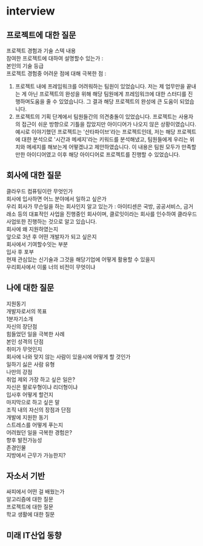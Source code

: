 # interview

## 프로젝트에 대한 질문
프로젝트 경험과 기술 스텍 내용 <br>
참여한 프로젝트에 대하여 설명할수 있는가 : <br>
본인의 기술 등급<br>
프로젝트 경험중 어려운 점에 대해 극복한 점 :<br>
1. 프로젝트 내에 프레임워크를 어려워하는 팀원이 있었습니다. 저는 제 업무만을 끝내는 게 아닌 프로젝트의 완성을 위해 해당 팀원에게 프레임워크에 대한 스터디를 진행하며도움을 줄 수 있었습니다. 그 결과 해당 프로젝트의 완성에 큰 도움이 되었습니다.<br>
2. 프로젝트의 기획 단계에서 팀원들간의 의견충돌이 있었습니다. 프로젝트는 사용자의 접근이 쉬운 방향으로 기틀을 잡았지만 아이디어가 나오지 않은 상황이였습니다. 예시로 이야기했던 프로젝트는 '산타파이브'라는 프로젝트인데, 저는 해당 프로젝트에 대한 분석으로 '시간과 메세지'라는 키워드를 분석해냈고, 팀원들에게 우리는 위치와 메세지를 해보는게 어떻겠냐고 제안하였습니다. 이 내용은 팀원 모두가 만족할만한 아이디어였고 이후 해당 아이디어로 프로젝트를 진행할 수 있었습니다.


## 회사에 대한 질문
클라우드 컴퓨팅이란 무엇인가 <br>
회사에 입사하면 어느 분야에서 일하고 싶은가 <br>
우리 회사가 무슨일을 하는 회사인지 알고 있는가 : 아이티센은 국방, 공공서비스, 금거래소 등의 대표적인 사업을 진행중인 회사이며, 클로잇이라는 회사를 인수하여 클라우드 사업또한 진행하는 것으로 알고 있습니다.<br>
회사에 왜 지원하였는지 <br>
앞으로 3년 후 어떤 개발자가 되고 싶은지 <br>
회사에서 기여할수잇는 부분 <br>
입사 후 포부<br>
현재 관심있는 신기술과 그것을 해당기업에 어떻게 활용할 수 있을지 <br>
우리회사에서 이룰 너의 비전이 무엇이냐<br>



## 나에 대한 질문
지원동기 <br>
개발자로서의 목표 <br>
1분자기소개 <br>
자신의 장단점 <br>
힘들었던 일을 극복한 사례 <br>
본인 성격의 단점 <br>
취미가 무엇인지 <br>
회사에 나와 맞지 않는 사람이 있을시에 어떻게 할 것인가<br>
일하기 싫은 사람 유형<br>
나만의 강점<br>
취업 제외 가장 하고 싶은 일은? <br>
자신은 팔로우형이냐 리더형이냐 <br>
입사후 어떻게 할건지 <br>
마지막으로 하고 싶은 말 <br>
조직 내의 자신의 장점과 단점 <br>
개발에 지원한 동기 <br>
스트레스를 어떻게 푸는지 <br>
어려웠던 일을 극복한 경험은? <br>
향후 발전가능성 <br>
존경인물 <br>
지방에서 근무가 가능한지? <br>


## 자소서 기반
싸피에서 어떤 걸 배웠는가<br>
알고리즘에 대한 질문<br>
프로젝트에 대한 질문<br>
학교 생활에 대한 질문<br>

## 미래 IT산업 동향


